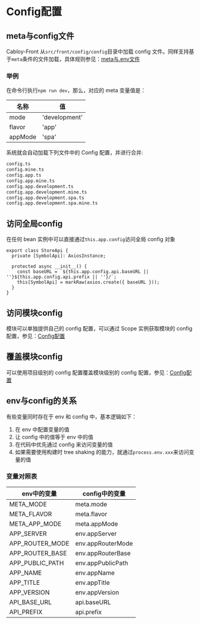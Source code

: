 # Config配置

## meta与config文件

Cabloy-Front 从`src/front/config/config`目录中加载 config 文件。同样支持基于`meta`条件的文件加载，具体规则参见：[meta与.env文件](../env/introduction.md)

### 举例

在命令行执行`npm run dev`，那么，对应的 meta 变量值是：

| 名称    | 值            |
| ------- | ------------- |
| mode    | 'development' |
| flavor  | 'app'         |
| appMode | 'spa'         |

系统就会自动加载下列文件中的 Config 配置，并进行合并:

```txt
config.ts
config.mine.ts
config.app.ts
config.app.mine.ts
config.app.development.ts
config.app.development.mine.ts
config.app.development.spa.ts
config.app.development.spa.mine.ts
```

## 访问全局config

在任何 bean 实例中可以直接通过`this.app.config`访问全局 config 对象

```typescript{5}
export class StoreApi {
  private [SymbolApi]: AxiosInstance;

  protected async __init__() {
    const baseURL = `${this.app.config.api.baseURL || ''}${this.app.config.api.prefix || ''}/`;
    this[SymbolApi] = markRaw(axios.create({ baseURL }));
  }
}
```

## 访问模块config

模块可以单独提供自己的 config 配置，可以通过 Scope 实例获取模块的 config 配置，参见：[Config配置](../../essentials/scope/config.md)

## 覆盖模块config

可以使用项目级别的 config 配置覆盖模块级别的 config 配置，参见：[Config配置](../../essentials/scope/config.md)

## env与config的关系

有些变量同时存在于 env 和 config 中，基本逻辑如下：

1. 在 env 中配置变量的值
2. 让 config 中的值等于 env 中的值
3. 在代码中优先通过 config 来访问变量的值
4. 如果需要使用构建时 tree shaking 的能力，就通过`process.env.xxx`来访问变量的值

### 变量对照表

| env中的变量     | config中的变量    |
| --------------- | ----------------- |
| META_MODE       | meta.mode         |
| META_FLAVOR     | meta.flavor       |
| META_APP_MODE   | meta.appMode      |
| APP_SERVER      | env.appServer     |
| APP_ROUTER_MODE | env.appRouterMode |
| APP_ROUTER_BASE | env.appRouterBase |
| APP_PUBLIC_PATH | env.appPublicPath |
| APP_NAME        | env.appName       |
| APP_TITLE       | env.appTitle      |
| APP_VERSION     | env.appVersion    |
| API_BASE_URL    | api.baseURL       |
| API_PREFIX      | api.prefix        |
